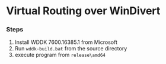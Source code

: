 
# Virtual Routing over WinDivert

### Steps
1. Install WDDK 7600.16385.1 from Microsoft
2. Run `wddk-build.bat` from the source directory
3. execute program from `release\amd64`
